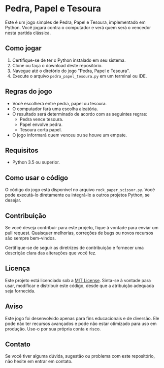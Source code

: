# Pedra, Papel e Tesoura

Este é um jogo simples de Pedra, Papel e Tesoura, implementado em Python. Você jogará contra o computador e verá quem será o vencedor nesta partida clássica.

## Como jogar

1. Certifique-se de ter o Python instalado em seu sistema.
2. Clone ou faça o download deste repositório.
3. Navegue até o diretório do jogo "Pedra, Papel e Tesoura".
4. Execute o arquivo `pedra_papel_tesoura.py` em um terminal ou IDE.

## Regras do jogo

- Você escolherá entre pedra, papel ou tesoura.
- O computador fará uma escolha aleatória.
- O resultado será determinado de acordo com as seguintes regras:
  - Pedra vence tesoura.
  - Papel envolve pedra.
  - Tesoura corta papel.
- O jogo informará quem venceu ou se houve um empate.

## Requisitos

- Python 3.5 ou superior.

## Como usar o código

O código do jogo está disponível no arquivo `rock_paper_scissor.py`. Você pode executá-lo diretamente ou integrá-lo a outros projetos Python, se desejar.

## Contribuição

Se você deseja contribuir para este projeto, fique à vontade para enviar um pull request. Quaisquer melhorias, correções de bugs ou novos recursos são sempre bem-vindos.

Certifique-se de seguir as diretrizes de contribuição e fornecer uma descrição clara das alterações que você fez.

## Licença

Este projeto está licenciado sob a [MIT License](LICENSE). Sinta-se à vontade para usar, modificar e distribuir este código, desde que a atribuição adequada seja fornecida.

## Aviso

Este jogo foi desenvolvido apenas para fins educacionais e de diversão. Ele pode não ter recursos avançados e pode não estar otimizado para uso em produção. Use-o por sua própria conta e risco.

## Contato

Se você tiver alguma dúvida, sugestão ou problema com este repositório, não hesite em entrar em contato.